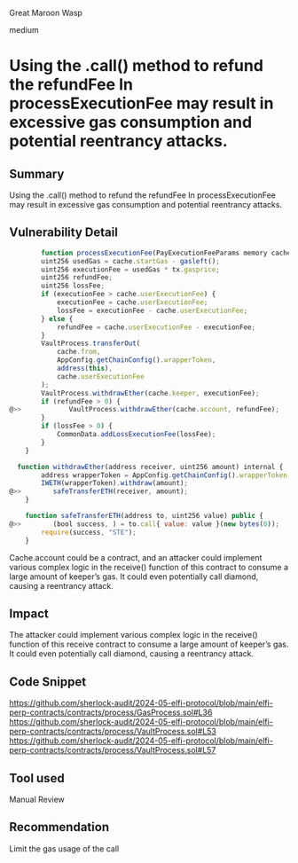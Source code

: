 Great Maroon Wasp

medium

# Using the .call() method to refund the refundFee In processExecutionFee may result in excessive gas consumption and potential reentrancy attacks.

 
## Summary
Using the .call() method to refund the refundFee In processExecutionFee may result in excessive gas consumption and potential reentrancy attacks.
## Vulnerability Detail
```javascript
        function processExecutionFee(PayExecutionFeeParams memory cache) external {
        uint256 usedGas = cache.startGas - gasleft();
        uint256 executionFee = usedGas * tx.gasprice;
        uint256 refundFee;
        uint256 lossFee;
        if (executionFee > cache.userExecutionFee) {
            executionFee = cache.userExecutionFee;
            lossFee = executionFee - cache.userExecutionFee;
        } else {
            refundFee = cache.userExecutionFee - executionFee;
        }
        VaultProcess.transferOut(
            cache.from,
            AppConfig.getChainConfig().wrapperToken,
            address(this),
            cache.userExecutionFee
        );
        VaultProcess.withdrawEther(cache.keeper, executionFee);
        if (refundFee > 0) {
@>>            VaultProcess.withdrawEther(cache.account, refundFee);
        }
        if (lossFee > 0) {
            CommonData.addLossExecutionFee(lossFee);
        }
    }

```

```javascript
  function withdrawEther(address receiver, uint256 amount) internal {
        address wrapperToken = AppConfig.getChainConfig().wrapperToken;
        IWETH(wrapperToken).withdraw(amount);
@>>        safeTransferETH(receiver, amount);
    }

    function safeTransferETH(address to, uint256 value) public {
@>>        (bool success, ) = to.call{ value: value }(new bytes(0));
        require(success, "STE");
    }
```
Cache.account could be a contract, and an attacker could implement various complex logic in the receive() function of this contract to consume a large amount of keeper’s gas. It could even potentially call diamond, causing a reentrancy attack.
## Impact
The attacker could implement various complex logic in the receive() function of this receive contract to consume a large amount of keeper’s gas. It could even potentially call diamond, causing a reentrancy attack.
## Code Snippet
https://github.com/sherlock-audit/2024-05-elfi-protocol/blob/main/elfi-perp-contracts/contracts/process/GasProcess.sol#L36
https://github.com/sherlock-audit/2024-05-elfi-protocol/blob/main/elfi-perp-contracts/contracts/process/VaultProcess.sol#L53
https://github.com/sherlock-audit/2024-05-elfi-protocol/blob/main/elfi-perp-contracts/contracts/process/VaultProcess.sol#L57
## Tool used

Manual Review

## Recommendation
Limit the gas usage of the call